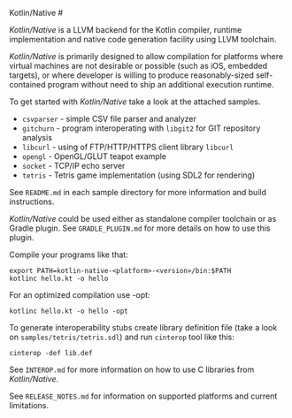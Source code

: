  Kotlin/Native  #

_Kotlin/Native_ is a LLVM backend for the Kotlin compiler, runtime
implementation and native code generation facility using LLVM toolchain.

 _Kotlin/Native_ is primarily designed to allow compilation for platforms where
virtual machines are not desirable or possible (such as iOS, embedded targets),
or where developer is willing to produce reasonably-sized self-contained program
without need to ship an additional execution runtime.

 To get started with _Kotlin/Native_ take a look at the attached samples.

  * `csvparser` - simple CSV file parser and analyzer
  * `gitchurn` - program interoperating with `libgit2` for GIT repository analysis
  * `libcurl` - using of FTP/HTTP/HTTPS client library `libcurl`
  * `opengl` - OpenGL/GLUT teapot example
  * `socket` - TCP/IP echo server
  * `tetris` - Tetris game implementation (using SDL2 for rendering)

 See `README.md` in each sample directory for more information and build instructions.

 _Kotlin/Native_ could be used either as standalone compiler toolchain or as Gradle
plugin. See `GRADLE_PLUGIN.md` for more details on how to use this plugin.

Compile your programs like that:

    export PATH=kotlin-native-<platform>-<version>/bin:$PATH
	kotlinc hello.kt -o hello

For an optimized compilation use -opt:

	kotlinc hello.kt -o hello -opt

To generate interoperability stubs create library definition file
(take a look on `samples/tetris/tetris.sdl`) and run `cinterop` tool like this:

    cinterop -def lib.def
 
See `INTEROP.md` for more information on how to use C libraries from _Kotlin/Native_.

See `RELEASE_NOTES.md` for information on supported platforms and current limitations.